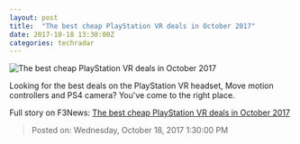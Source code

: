 ```yaml
---
layout: post
title:  "The best cheap PlayStation VR deals in October 2017"
date: 2017-10-18 13:30:00Z
categories: techradar
---
```


![The best cheap PlayStation VR deals in October 2017](http://cdn.mos.cms.futurecdn.net/27327d164c7da0d96ea696f10020a726-1200-80.jpg)

Looking for the best deals on the PlayStation VR headset, Move motion controllers and PS4 camera? You've come to the right place.


Full story on F3News: [The best cheap PlayStation VR deals in October 2017](http://www.f3nws.com/n/n24EvE)

> Posted on: Wednesday, October 18, 2017 1:30:00 PM
